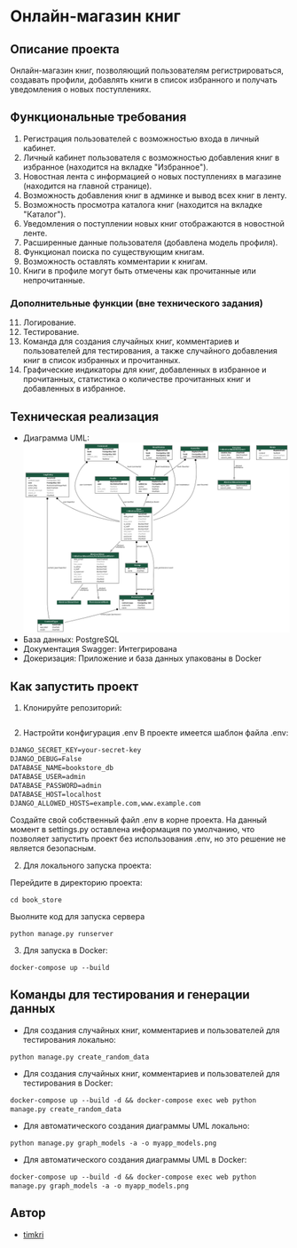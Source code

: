 # Онлайн-магазин книг

## Описание проекта
Онлайн-магазин книг, позволяющий пользователям регистрироваться, создавать профили, добавлять книги в список избранного и получать уведомления о новых поступлениях.

## Функциональные требования
1. Регистрация пользователей с возможностью входа в личный кабинет.
2. Личный кабинет пользователя с возможностью добавления книг в избранное (находится на вкладке "Избранное").
3. Новостная лента с информацией о новых поступлениях в магазине (находится на главной странице).
4. Возможность добавления книг в админке и вывод всех книг в ленту.
5. Возможность просмотра каталога книг (находится на вкладке "Каталог").
6. Уведомления о поступлении новых книг отображаются в новостной ленте.
7. Расширенные данные пользователя (добавлена модель профиля).
8. Функционал поиска по существующим книгам.
9. Возможность оставлять комментарии к книгам.
10. Книги в профиле могут быть отмечены как прочитанные или непрочитанные.

### Дополнительные функции (вне технического задания)
11. Логирование.
12. Тестирование.
13. Команда для создания случайных книг, комментариев и пользователей для тестирования, а также случайного добавления книг в список избранных и прочитанных.
14. Графические индикаторы для книг, добавленных в избранное и прочитанных, статистика о количестве прочитанных книг и добавленных в избранное.

## Техническая реализация
- Диаграмма UML: ![Диаграмма UML](books_app_models.png)
- База данных: PostgreSQL
- Документация Swagger: Интегрирована
- Докеризация: Приложение и база данных упакованы в Docker

## Как запустить проект


1. Клонируйте репозиторий:

```
```

2. Настройти конфигурация .env
В проекте имеется шаблон файла .env:
```
DJANGO_SECRET_KEY=your-secret-key
DJANGO_DEBUG=False
DATABASE_NAME=bookstore_db
DATABASE_USER=admin
DATABASE_PASSWORD=admin
DATABASE_HOST=localhost
DJANGO_ALLOWED_HOSTS=example.com,www.example.com
```

Создайте свой собственный файл .env в корне проекта. На данный момент в settings.py оставлена информация по умолчанию, что позволяет запустить проект без использования .env, но это решение не является безопасным.


2. Для локального запуска проекта:

Перейдите в директорию проекта:
```
cd book_store
```
Выолните код для запуска сервера
```
python manage.py runserver
```



3. Для запуска в Docker:
```
docker-compose up --build
```



## Команды для тестирования и генерации данных
- Для создания случайных книг, комментариев и пользователей для тестирования локально:
```
python manage.py create_random_data
```


- Для создания случайных книг, комментариев и пользователей для тестирования в Docker:
```
docker-compose up --build -d && docker-compose exec web python manage.py create_random_data
```
- Для автоматического создания диаграммы UML локально:
```
python manage.py graph_models -a -o myapp_models.png
```

- Для автоматического создания диаграммы UML в Docker:
```
docker-compose up --build -d && docker-compose exec web python manage.py graph_models -a -o myapp_models.png
```

## Автор
- [timkri](https://github.com/thetimkri/)